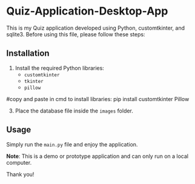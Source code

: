 # Quiz-Application-Desktop-App

This is my Quiz application developed using Python, customtkinter, and sqlite3. Before using this file, please follow these steps:

## Installation

1. Install the required Python libraries:
   - `customtkinter`
   - `tkinter`
   - `pillow`

  #copy and paste in cmd to install libraries: pip install customtkinter Pillow


3. Place the database file inside the `images` folder.

## Usage

Simply run the `main.py` file and enjoy the application.


**Note**: This is a demo or prototype application and can only run on a local computer.

Thank you!
